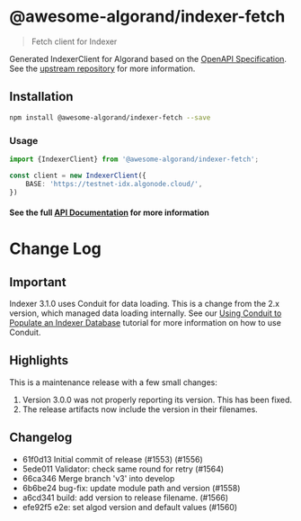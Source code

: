
# @awesome-algorand/indexer-fetch
> Fetch client for Indexer

Generated IndexerClient for Algorand based on the [OpenAPI Specification](https://raw.githubusercontent.com/algorand/indexer/v3.1.0/api/indexer.oas3.yml). 
See the [upstream repository](https://github.com/algorand/indexer) for more information.

## Installation

```bash
npm install @awesome-algorand/indexer-fetch --save
```

### Usage

```typescript
import {IndexerClient} from '@awesome-algorand/indexer-fetch';

const client = new IndexerClient({
    BASE: 'https://testnet-idx.algonode.cloud/',
})
```

#### See the full [API Documentation](https://awesome-algorand.github.io/algo-fetch/guides/clients/indexer/) for more information

# Change Log
## Important

Indexer 3.1.0 uses Conduit for data loading. This is a change from the 2.x version, which managed data loading internally. See our [Using Conduit to Populate an Indexer Database](https://github.com/algorand/conduit/blob/master/docs/tutorials/IndexerWriter.md) tutorial for more information on how to use Conduit.

## Highlights

This is a maintenance release with a few small changes:
1. Version 3.0.0 was not properly reporting its version. This has been fixed.
2. The release artifacts now include the version in their filenames.

## Changelog

* 61f0d13 Initial commit of release (#1553) (#1556)
* 5ede011 Validator: check same round for retry (#1564)
* 66ca346 Merge branch 'v3' into develop
* 6b6be24 bug-fix: update module path and version (#1558)
* a6cd341 build: add version to release filename. (#1566)
* efe92f5 e2e: set algod version and default values (#1560)